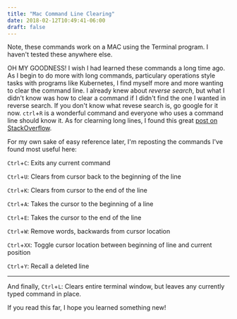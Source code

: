 ```yaml
---
title: "Mac Command Line Clearing"
date: 2018-02-12T10:49:41-06:00
draft: false
---
```


Note, these commands work on a MAC using the Terminal program.  I haven't tested these anywhere else.

OH MY GOODNESS!  I wish I had learned these commands a long time ago.  As I begin to do more with long commands, particulary operations style tasks with programs like Kubernetes, I find myself more and more wanting to clear the command line. I already knew about *reverse search*, but what I didn't know was how to clear a command if I didn't find the one I wanted in reverse search.  If you don't know what revese search is, go google for it now.  `ctrl`+`R` is a wonderful command and everyone who uses a command line should know it.  As for clearning long lines, I found this great [post on StackOverflow](https://stackoverflow.com/questions/9679776/how-do-i-clear-delete-the-current-line-in-terminal).

For my own sake of easy reference later, I'm reposting the commands I've found most useful here:

`Ctrl`+`C`: Exits any current command

`Ctrl`+`U`: Clears from cursor back to the beginning of the line

`Ctrl`+`K`: Clears from cursor to the end of the line

`Ctrl`+`A`: Takes the cursor to the beginning of a line

`Ctrl`+`E`: Takes the cursor to the end of the line

`Ctrl`+`W`: Remove words, backwards from cursor location

`Ctrl`+`XX`: Toggle cursor location between beginning of line and current position
  
`Ctrl`+`Y`: Recall a deleted line

---

And finally,
`Ctrl`+`L`: Clears entire terminal window, but leaves any currently typed command in place.

If you read this far, I hope you learned something new!
